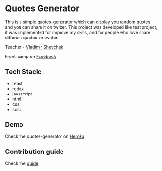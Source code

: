 # Quotes Generator

This is a simple quotes-generator which can display you random quotes and you can share it on twitter. This project was developed like test project, it was implemented for improve my skills, and for people who love share different quotes on twitter.

Teacher - [Vladimir Shevchuk](https://github.com/dosandk)

Front-camp on [Facebook](https://www.facebook.com/groups/270300106928894/)

## Tech Stack:

* react
* redux
* javascript
* html
* css
* scss

## Demo

Check the quotes-generator on  [Heroku](https://thawing-wildwood-20327.herokuapp.com/)

## Contribution guide

Check the [guide](https://github.com/romanPashnitskyi/quotes-generator/blob/master/contributing.md)
